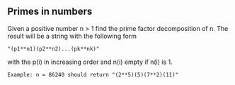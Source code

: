 ## Primes in numbers

Given a positive number n > 1 find the prime factor decomposition of n. The result will be a string with the following form

    "(p1**n1)(p2**n2)...(pk**nk)"
with the p(i) in increasing order and n(i) empty if n(i) is 1.

    Example: n = 86240 should return "(2**5)(5)(7**2)(11)"